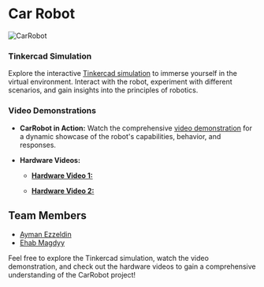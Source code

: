 # Car Robot

![CarRobot](https://github.com/Raafat-Nagy/CarRobot/assets/105138072/ed387518-0666-4e62-9a6a-145edd384f21)


### Tinkercad Simulation

Explore the interactive [Tinkercad simulation](https://www.tinkercad.com/things/k39bmsrqsZD-carrobot?sharecode=wJwM_fhk8jJLs6Uq6si1MgF4OWoUL-uodO_oVv1dTkU) to immerse yourself in the virtual environment. Interact with the robot, experiment with different scenarios, and gain insights into the principles of robotics.

### Video Demonstrations

- **CarRobot in Action:** Watch the comprehensive [video demonstration](https://github.com/Raafat-Nagy/CarRobot/raw/main/Tinkercad_Simulation/CarRobot_TinkercadSimulation%20.mp4) for a dynamic showcase of the robot's capabilities, behavior, and responses.

- **Hardware Videos:**
  - [**Hardware Video 1:**](https://github.com/Raafat-Nagy/CarRobot/blob/main/CarRobot_Videos/CarRobot_Video1.mp4)
    
  - [**Hardware Video 2:**](https://github.com/Raafat-Nagy/CarRobot/blob/main/CarRobot_Videos/CarRobot_Video2.mp4)

## Team Members 

- [Ayman Ezzeldin](https://github.com/ayman-ezzeldin)
- [Ehab Magdyy](https://github.com/EhabMagdyy) 

Feel free to explore the Tinkercad simulation, watch the video demonstration, and check out the hardware videos to gain a comprehensive understanding of the CarRobot project!
